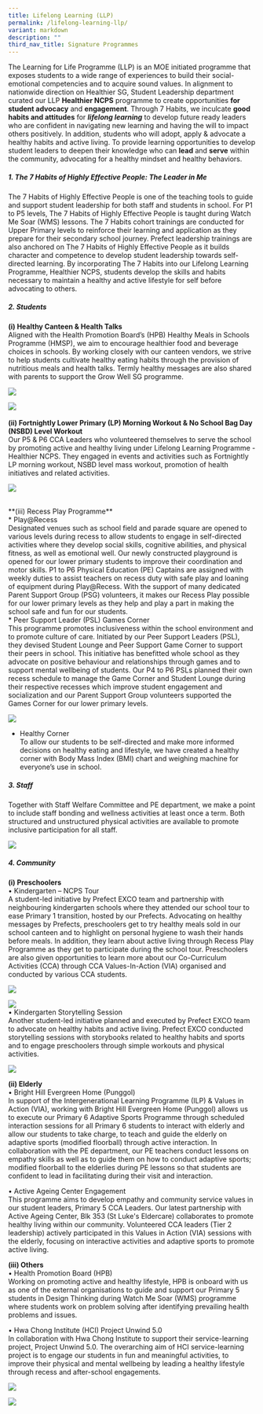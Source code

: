 ```yaml
---
title: Lifelong Learning (LLP)
permalink: /lifelong-learning-llp/
variant: markdown
description: ""
third_nav_title: Signature Programmes
---
```

The Learning for Life Programme (LLP) is an MOE initiated programme that exposes students to a wide range of experiences to build their social-emotional competencies and to acquire sound values. 
In alignment to nationwide direction on Healthier SG, Student Leadership department curated our LLP **Healthier NCPS** programme to create opportunities **for student advocacy** and **engagement**. Through 7 Habits, we inculcate **good habits and attitudes** for ***lifelong learning*** to develop future ready leaders who are confident in navigating new learning and having the will to impact others positively. In addition, students who will adopt, apply &amp; advocate a healthy habits and active living. To provide learning opportunities to develop student leaders to deepen their knowledge who can **lead** and **serve** within the community, advocating for a healthy mindset and healthy behaviors.

##### 1.	The 7 Habits of Highly Effective People: **The Leader in Me**<br>
The 7 Habits of Highly Effective People is one of the teaching tools to guide and support student leadership for both staff and students in school. For P1 to P5 levels, The 7 Habits of Highly Effective People is taught during Watch Me Soar (WMS) lessons. The 7 Habits cohort trainings are conducted for Upper Primary levels to reinforce their learning and application as they prepare for their secondary school journey. Prefect leadership trainings are also anchored on The 7 Habits of Highly Effective People as it builds character and competence to develop student leadership towards self-directed learning. By incorporating The 7 Habits into our Lifelong Learning Programme, Healthier NCPS, students develop the skills and habits necessary to maintain a healthy and active lifestyle for self before advocating to others. 
 <br>

##### 2.	Students<br>
**(i)	Healthy Canteen &amp; Health Talks**<br>
Aligned with the Health Promotion Board’s (HPB) Healthy Meals in Schools Programme (HMSP), we aim to encourage healthier food and beverage choices in schools. By working closely with our canteen vendors, we strive to help students cultivate healthy eating habits through the provision of nutritious meals and health talks. Termly healthy messages are also shared with parents to support the Grow Well SG programme.<br>

![](/images/Signature%20Programmes/llp04.jpg)

![](/images/Signature%20Programmes/llp13.jpg)
<br><br>
**(ii) Fortnightly Lower Primary (LP) Morning Workout &amp; No School Bag Day (NSBD) Level Workout**<br>
Our P5 &amp; P6 CCA Leaders who volunteered themselves to serve the school by promoting active and healthy living under Lifelong Learning Programme - Healthier NCPS. They engaged in events and activities such as Fortnightly LP morning workout, NSBD level mass workout, promotion of health initiatives and related activities.<br>

![](/images/Signature%20Programmes/llp12.jpg)

<br>
**(iii) Recess Play Programme**<br>
* Play@Recess<br>
Designated venues such as school field and parade square are opened to various levels during recess to allow students to engage in self-directed activities where they develop social skills, cognitive abilities, and physical fitness, as well as emotional well. Our newly constructed playground is opened for our lower primary students to improve their coordination and motor skills. P1 to P6 Physical Education (PE) Captains are assigned with weekly duties to assist teachers on recess duty with safe play and loaning of equipment during Play@Recess. With the support of many dedicated Parent Support Group (PSG) volunteers, it makes our Recess Play possible for our lower primary levels as they help and play a part in making the school safe and fun for our students.

<br>
* Peer Support Leader (PSL) Games Corner<br>
This programme promotes inclusiveness within the school environment and to promote culture of care. Initiated by our Peer Support Leaders (PSL), they devised Student Lounge and Peer Support Game Corner to support their peers in school. This initiative has benefitted whole school as they advocate on positive behaviour and relationships through games and to support mental wellbeing of students. Our P4 to P6 PSLs planned their own recess schedule to manage the Game Corner and Student Lounge during their respective recesses which improve student engagement and socialization and our Parent Support Group volunteers supported the Games Corner for our lower primary levels.

![](/images/Signature%20Programmes/llp02.jpg)
<br>
* Healthy Corner<br>
To allow our students to be self-directed and make more informed decisions on healthy eating and lifestyle, we have created a healthy corner with Body Mass Index (BMI) chart and weighing machine for everyone’s use in school.



##### 3.	Staff
Together with Staff Welfare Committee and PE department, we make a point to include staff bonding and wellness activities at least once a term. Both structured and unstructured physical activities are available to promote inclusive participation for all staff. 

![](/images/Signature%20Programmes/llp06.jpg)

##### 4.	Community
**(i)	Preschoolers**<br>
•	Kindergarten – NCPS Tour <br>
A student-led initiative by Prefect EXCO team and partnership with neighbouring kindergarten schools where they attended our school tour to ease Primary 1 transition, hosted by our Prefects. Advocating on healthy messages by Prefects, preschoolers get to try healthy meals sold in our school canteen and to highlight on personal hygiene to wash their hands before meals. In addition, they learn about active living through Recess Play Programme as they get to participate during the school tour. Preschoolers are also given opportunities to learn more about our Co-Curriculum Activities (CCA) through CCA Values-In-Action (VIA) organised and conducted by various CCA students.

![](/images/Signature%20Programmes/llp08.jpg)

![](/images/Signature%20Programmes/llp07__1_.jpg)
<br>
•	Kindergarten Storytelling Session<br>
Another student-led initiative planned and executed by Prefect EXCO team to advocate on healthy habits and active living. Prefect EXCO conducted storytelling sessions with storybooks related to healthy habits and sports and to engage preschoolers through simple workouts and physical activities.

![](/images/Signature%20Programmes/Ivp02.jpg)

**(ii)	Elderly**<br>
•	Bright Hill Evergreen Home (Punggol)<br>
In support of the Intergenerational Learning Programme (ILP) &amp; Values in Action (VIA), working with Bright Hill Evergreen Home (Punggol) allows us to execute our Primary 6 Adaptive Sports Programme through scheduled interaction sessions for all Primary 6 students to interact with elderly and allow our students to take charge, to teach and guide the elderly on adaptive sports (modified floorball) through active interaction. In collaboration with the PE department, our PE teachers conduct lessons on empathy skills as well as to guide them on how to conduct adaptive sports; modified floorball to the elderlies during PE lessons so that students are confident to lead in facilitating during their visit and interaction. 

•	Active Ageing Center Engagement<br>
This programme aims to develop empathy and community service values in our student leaders, Primary 5 CCA Leaders. Our latest partnership with Active Ageing Center, Blk 353 (St Luke's Eldercare) collaborates to promote healthy living within our community. Volunteered CCA leaders (Tier 2 leadership) actively participated in this Values in Action (VIA) sessions with the elderly, focusing on interactive activities and adaptive sports to promote active living.

**(iii)	Others**<br>
•	Health Promotion Board (HPB)<br>
Working on promoting active and healthy lifestyle, HPB is onboard with us as one of the external organisations to guide and support our Primary 5 students in Design Thinking during Watch Me Soar (WMS) programme where students work on problem solving after identifying prevailing health problems and issues.

•	Hwa Chong Institute (HCI) Project Unwind 5.0<br>
In collaboration with Hwa Chong Institute to support their service-learning project, Project Unwind 5.0. The overarching aim of HCI service-learning project is to engage our students in fun and meaningful activities, to improve their physical and mental wellbeing by leading a healthy lifestyle through recess and after-school engagements.

![](/images/Signature%20Programmes/Ivp03.jpg)

![](/images/Signature%20Programmes/llp01.jpg)